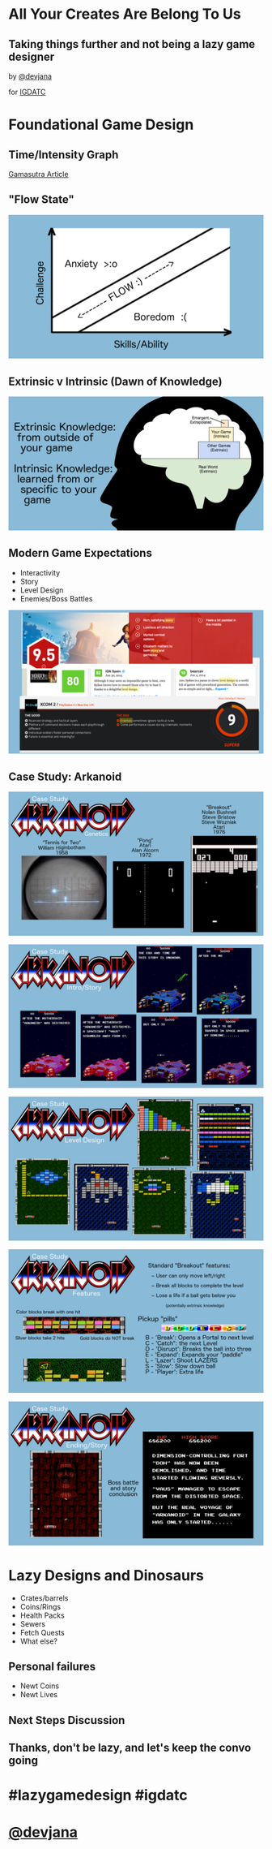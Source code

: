 All Your Creates Are Belong To Us
=================================
Taking things further and not being a lazy game designer
--------------------------------------------------------

by [@devjana](https://twitter.com/devjana)

for [IGDATC](http://www.igdatc.org/)

Foundational Game Design
========================

Time/Intensity Graph
--------------------
[Gamasutra Article](http://www.gamasutra.com/blogs/DevJana/20121127/182334/Back_to_basics__IntensityTime_graphs_and_balancing.php)

"Flow State"
------------
![Flow](images/flow.png)

Extrinsic v Intrinsic (Dawn of Knowledge)
-----------------------------------------
![extrinsic vs intrinsic knowledge](images/extrinsicVsIntrinsic.png)

Modern Game Expectations
------------------------
* Interactivity
* Story
* Level Design
* Enemies/Boss Battles

![modern game reviews](images/modernReviews.png)

Case Study: Arkanoid
--------------------

![history](images/arkanoid_0_history.png)

![story intro](images/arkanoid_1_storyIntro.png)

![level design](images/arkanoid_2_levelDesign.png)

![intrinsic features](images/arkanoid_3_features.png)

![ending boss battle](images/arkanoid_4_storyEnding.png)

Lazy Designs and Dinosaurs
==========================
* Crates/barrels
* Coins/Rings
* Health Packs
* Sewers
* Fetch Quests
* What else?

Personal failures
-----------------
* Newt Coins
* Newt Lives

Next Steps Discussion
---------------------

Thanks, don't be lazy, and let's keep the convo going
-----------------------------------------------------
\#lazygamedesign \#igdatc
=========================
[@devjana](https://twitter.com/devjana)
=========================
